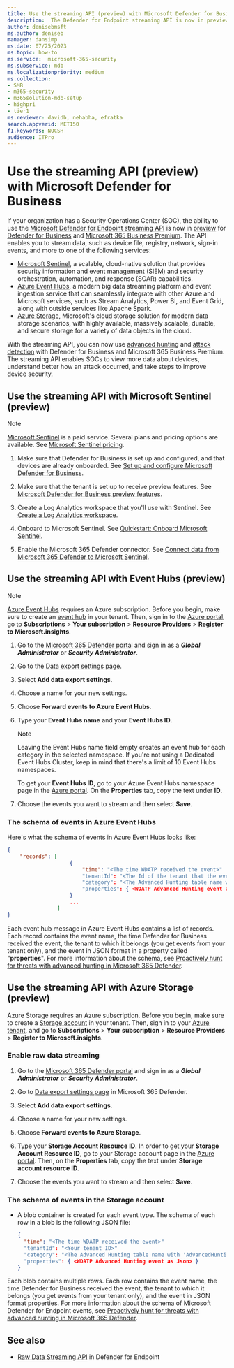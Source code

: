 ```yaml
---
title: Use the streaming API (preview) with Microsoft Defender for Business            
description:  The Defender for Endpoint streaming API is now in preview for Defender for Business and Microsoft 365 Business Premium. Stream of device file, registry, network, sign-in events, and other data to Azure Event Hub, Azure Storage, and Microsoft Sentinel to support advanced hunting and attack detection.       
author: denisebmsft
ms.author: deniseb
manager: dansimp 
ms.date: 07/25/2023
ms.topic: how-to
ms.service:  microsoft-365-security
ms.subservice: mdb
ms.localizationpriority: medium 
ms.collection: 
- SMB
- m365-security
- m365solution-mdb-setup
- highpri
- tier1
ms.reviewer: davidb, nehabha, efratka
search.appverid: MET150 
f1.keywords: NOCSH 
audience: ITPro
---
```


# Use the streaming API (preview) with Microsoft Defender for Business

If your organization has a Security Operations Center (SOC), the ability to use the [Microsoft Defender for Endpoint streaming API](../defender-endpoint/raw-data-export.md) is now in [preview](mdb-preview.md) for [Defender for Business](mdb-overview.md) and [Microsoft 365 Business Premium](../../business-premium/index.md). The API enables you to stream data, such as device file, registry, network, sign-in events, and more to one of the following services:

- [Microsoft Sentinel](#use-the-streaming-api-with-microsoft-sentinel-preview), a scalable, cloud-native solution that provides security information and event management (SIEM) and security orchestration, automation, and response (SOAR) capabilities. 
- [Azure Event Hubs](#use-the-streaming-api-with-event-hubs-preview), a modern big data streaming platform and event ingestion service that can seamlessly integrate with other Azure and Microsoft services, such as Stream Analytics, Power BI, and Event Grid, along with outside services like Apache Spark.
- [Azure Storage](/azure/storage/common/storage-introduction), Microsoft's cloud storage solution for modern data storage scenarios, with highly available, massively scalable, durable, and secure storage for a variety of data objects in the cloud. 

With the streaming API, you can now use [advanced hunting](../defender/advanced-hunting-overview.md) and [attack detection](../defender-endpoint/overview-endpoint-detection-response.md) with Defender for Business and Microsoft 365 Business Premium. The streaming API enables SOCs to view more data about devices, understand better how an attack occurred, and take steps to improve device security.

## Use the streaming API with Microsoft Sentinel (preview)

> [!NOTE]
> [Microsoft Sentinel](/azure/sentinel/overview) is a paid service. Several plans and pricing options are available. See [Microsoft Sentinel pricing](https://azure.microsoft.com/en-us/pricing/details/microsoft-sentinel/).

1. Make sure that Defender for Business is set up and configured, and that devices are already onboarded. See [Set up and configure Microsoft Defender for Business](mdb-setup-configuration.md).

2. Make sure that the tenant is set up to receive preview features. See [Microsoft Defender for Business preview features](mdb-preview.md).

3. Create a Log Analytics workspace that you'll use with Sentinel. See [Create a Log Analytics workspace](/azure/azure-monitor/logs/quick-create-workspace?tabs=azure-portal).

4. Onboard to Microsoft Sentinel. See [Quickstart: Onboard Microsoft Sentinel](/azure/sentinel/quickstart-onboard).

5. Enable the Microsoft 365 Defender connector. See [Connect data from Microsoft 365 Defender to Microsoft Sentinel](/azure/sentinel/connect-microsoft-365-defender?tabs=MDE).


## Use the streaming API with Event Hubs (preview)

> [!NOTE]
> [Azure Event Hubs](/azure/event-hubs/event-hubs-about) requires an Azure subscription. Before you begin, make sure to create an [event hub](/azure/event-hubs/) in your tenant. Then, sign in to the [Azure portal](https://ms.portal.azure.com/), go to **Subscriptions** > **Your subscription** > **Resource Providers** > **Register to Microsoft.insights**.
> 

1. Go to the [Microsoft 365 Defender portal](https://security.microsoft.com) and sign in as a ***Global Administrator*** or ***Security Administrator***.

2. Go to the [Data export settings page](https://security.microsoft.com/interoperability/dataexport).

3. Select **Add data export settings**.

4. Choose a name for your new settings.

5. Choose **Forward events to Azure Event Hubs**.

6. Type your **Event Hubs name** and your **Event Hubs ID**.

   > [!NOTE]
   > Leaving the Event Hubs name field empty creates an event hub for each category in the selected namespace. If you're not using a Dedicated Event Hubs Cluster, keep in mind that there's a limit of 10 Event Hubs namespaces.

   To get your **Event Hubs ID**, go to your Azure Event Hubs namespace page in the [Azure portal](https://ms.portal.azure.com/). On the **Properties** tab, copy the text under **ID**.

7. Choose the events you want to stream and then select **Save**.

### The schema of events in Azure Event Hubs

Here's what the schema of events in Azure Event Hubs looks like:

```json
{
    "records": [
                    {
                        "time": "<The time WDATP received the event>"
                        "tenantId": "<The Id of the tenant that the event belongs to>"
                        "category": "<The Advanced Hunting table name with 'AdvancedHunting-' prefix>"
                        "properties": { <WDATP Advanced Hunting event as Json> }
                    }
                    ...
                ]
}
```

Each event hub message in Azure Event Hubs contains a list of records. Each record contains the event name, the time Defender for Business received the event, the tenant to which it belongs (you get events from your tenant only), and the event in JSON format in a property called "**properties**". For more information about the schema, see [Proactively hunt for threats with advanced hunting in Microsoft 365 Defender](../defender/advanced-hunting-overview.md).

## Use the streaming API with Azure Storage (preview)

Azure Storage requires an Azure subscription. Before you begin, make sure to create a [Storage account](/azure/storage/common/storage-account-overview) in your tenant. Then, sign in to your [Azure tenant](https://ms.portal.azure.com/), and go to **Subscriptions** > **Your subscription** > **Resource Providers** > **Register to Microsoft.insights**.

### Enable raw data streaming

1. Go to the [Microsoft 365 Defender portal](https://security.microsoft.com) and sign in as a ***Global Administrator*** or ***Security Administrator***.

2. Go to [Data export settings page](https://security.microsoft.com/settings/mtp_settings/raw_data_export) in Microsoft 365 Defender.

3. Select **Add data export settings**.

4. Choose a name for your new settings.

5. Choose **Forward events to Azure Storage**.

6. Type your **Storage Account Resource ID**. In order to get your **Storage Account Resource ID**, go to your Storage account page in the [Azure portal](https://ms.portal.azure.com/). Then, on the **Properties** tab, copy the text under **Storage account resource ID**.

7. Choose the events you want to stream and then select **Save**.

### The schema of events in the Storage account

- A blob container is created for each event type. The schema of each row in a blob is the following JSON file:

  ```json
  {
    "time": "<The time WDATP received the event>"
    "tenantId": "<Your tenant ID>"
    "category": "<The Advanced Hunting table name with 'AdvancedHunting-' prefix>"
    "properties": { <WDATP Advanced Hunting event as Json> }
  }
  ```

Each blob contains multiple rows. Each row contains the event name, the time Defender for Business received the event, the tenant to which it belongs (you get events from your tenant only), and the event in JSON format properties. For more information about the schema of Microsoft Defender for Endpoint events, see [Proactively hunt for threats with advanced hunting in Microsoft 365 Defender](../defender/advanced-hunting-overview.md).

## See also

- [Raw Data Streaming API](../defender-endpoint/raw-data-export.md) in Defender for Endpoint